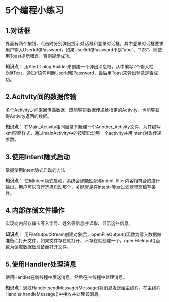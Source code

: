 # 5个编程小练习
## 1.对话框 ##

界面有两个按钮，点击时分别弹出提示对话框和登录对话框，其中登录对话框要求用户输入UserId和Password，如果UserId和Password不是“abc”、“123”，则使用Toast提示错误，否则提示成功。

**知识点**： 用AlertDialog.Builder来创建一个弹出消息框，从中编写2个输入栏EditText，通过if语句判断UserId和Password，最后用Toast来弹出登录是否成功。

## 2.Acitvity间的数据传输 ##

多个Activity之间来回传递数据，既能够将数据传递给指定的Activity，也能够获得Activity返回的数据。

**知识点**： 在Main_Activity相同目录下新建一个Another_Activity文件，为其编写xml界面样式，通过mainActivity中的按钮启动另一个activity并用intent对象传递参数。

## 3.使用Intent隐式启动 ##

掌握使用Intent隐式启动的方法

**知识点**： 使用Intent隐式启动，系统会智能匹配与intent-filter内容相符合的进行输出，用户可以自行选择启动那个，关键就是在intent-filter过滤器里面编写条件。

## 4.内部存储文件操作 ##

实现向内部存储卡写入学号、姓名等信息并读取、显示这些信息。

**知识点**： 用FileOutputStream创建对象后，openFileOutput()函数为写入数据做准备而打开文件，如果文件存在就打开，不存在就创建一个。openFileInput()函数为读取数据做准备而打开文件。

## 5.使用Handler处理消息 ##

使用Handler在新线程中发送消息，然后在主线程中处理消息。

**知识点**：通过Hander.sendMessage(Message)将消息发送给主线程，在主线程Handler.handleMessage()中接收并处理该消息。

